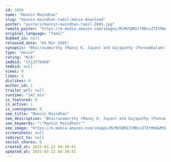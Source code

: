 ```yaml
---
id: 1066
name: "Mannin Maindhan"
slug: "mannin-maindhan-tamil-movie-download"
poster: "posters/mannin-maindhan-tamil-2005.jpg"
remote_poster: "https://m.media-amazon.com/images/M/MV5BM2JlMDcxZTEtMmQwMS00ZTM5LWFiNDAtYWM5NWZlZmY3NzE0XkEyXkFqcGdeQXVyMTEzNzg0Mjkx._V1_SX300.jpg"
original_language: "Tamil"
dubbed_in: null
released_date: "04 Mar 2005"
synopsis: "Bhairavamurthy (Manoj K. Jayan) and Gajapathy (Ponnambalam) are two powerful landlords who fight against each other in their village. Bhairavamurthy's wife and car driver got killed by Gajapathy's henchmen in the past, then Kadhir..."
type: "movie"
rating: "N/A"
imdbid: "tt13776468"
tmdbid: null
views: 0
likes: 0
dislikes: 0
author_id: 1
trailer_url: null
runtime: "142 min"
is_featured: 0
is_active: 1
is_comingsoon: 0
seo_title: "Mannin Maindhan"
seo_description: "Bhairavamurthy (Manoj K. Jayan) and Gajapathy (Ponnambalam) are two powerful landlords who fight against each other in their village. Bhairavamurthy's wife and car driver got killed by Gajapathy's henchmen in the past, then Kadhir..."
seo_keywords: "\"Mannin Maindhan\""
seo_image: "https://m.media-amazon.com/images/M/MV5BM2JlMDcxZTEtMmQwMS00ZTM5LWFiNDAtYWM5NWZlZmY3NzE0XkEyXkFqcGdeQXVyMTEzNzg0Mjkx._V1_SX300.jpg"
screenshots: null
redirect_to: null
social_shares: 0
created_at: 2025-03-22 04:30:41
updated_at: 2025-03-22 04:30:41
---
```



